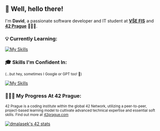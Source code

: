 <h2>👋 Well, hello there!</h2>

I'm **David**, a passionate software developer and IT student at <strong><a href="https://fis.vse.cz" target="_blank">VŠE FIS</a></strong> and <strong><a href="https://www.42prague.com" target="_blank">42 Prague</a></strong> 🧑🏻‍💻.

<h3>💡 Currently Learning:</h3>

[![My Skills](https://skillicons.dev/icons?i=c)](https://skillicons.dev)

<h3>🎓 Skills I'm Confident In:</h3>
<sup>(...but hey, sometimes I Google or GPT too! 🤖)</sup>

[![My Skills](https://skillicons.dev/icons?i=html,css,js,wordpress,bootstrap,jquery,php,nodejs,webpack,py,java,git&perline=6)](https://skillicons.dev)

<h3>🧑🏻‍💻 My Progress At 42 Prague:</h3>
<sup>42 Prague is a coding institute within the global 42 Network, utilizing a peer-to-peer, project-based learning model to cultivate advanced technical expertise and essential soft skills. Find out more at <a href="https://www.42prague.com" target="_blank">42prague.com</a></sup>

[![dmalasek's 42 stats](https://badge.mediaplus.ma/darkblue/dmalasek?1337Badge=off&UM6P=off)](https://github.com/oakoudad/badge42)
